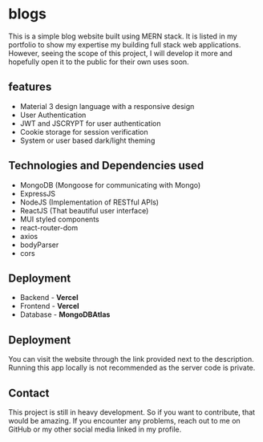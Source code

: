 # blogs
This is a simple blog website built using MERN stack. It is listed in my portfolio to show my expertise my building full stack web applications. However, seeing the scope of this project, I will develop it more and hopefully open it to the public for their own uses soon.

## features
* Material 3 design language with a responsive design
* User Authentication
* JWT and JSCRYPT for user authentication
* Cookie storage for session verification
* System or user based dark/light theming

## Technologies and Dependencies used
* MongoDB (Mongoose for communicating with Mongo)
* ExpressJS
* NodeJS (Implementation of RESTful APIs)
* ReactJS (That beautiful user interface)
* MUI styled components
* react-router-dom
* axios
* bodyParser
* cors

## Deployment
* Backend - **Vercel**
* Frontend - **Vercel**
* Database - **MongoDBAtlas**

## Deployment
You can visit the website through the link provided next to the description. Running this app locally is not recommended as the server code is private.

## Contact
This project is still in heavy development. So if you want to contribute, that would be amazing.
If you encounter any problems, reach out to me on GitHub or my other social media linked in my profile.
   
